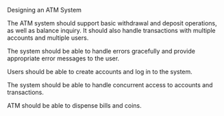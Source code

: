 Designing an ATM System

The ATM system should support basic withdrawal and deposit operations, as well as balance inquiry. It should also handle transactions with multiple accounts and multiple users.

The system should be able to handle errors gracefully and provide appropriate error messages to the user.

Users should be able to create accounts and log in to the system.

The system should be able to handle concurrent access to accounts and transactions.

ATM should be able to dispense bills and coins.